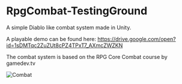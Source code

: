 # RpgCombat-TestingGround

A simple Diablo like combat system made in Unity.

A playable demo can be found here: https://drive.google.com/open?id=1sDMTqc2ZuZUt8cPZ4TPxT7_AXmcZWZKN

The combat system is based on the RPG Core Combat course by gamedev.tv

![Combat](https://i.imgur.com/vl5OFbH.png)
